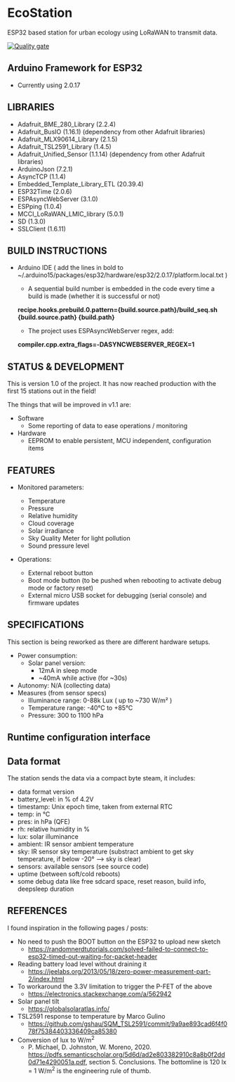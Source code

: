 # EcoStation

ESP32 based station for urban ecology using LoRaWAN to transmit data.

[![Quality gate](https://sonarcloud.io/api/project_badges/quality_gate?project=switux_EcoStation)](https://sonarcloud.io/summary/new_code?id=switux_EcoStation)

## Arduino Framework for ESP32

  - Currently using 2.0.17

## LIBRARIES

  - Adafruit_BME_280_Library (2.2.4)
  - Adafruit_BusIO (1.16.1) (dependency from other Adafruit libraries)
  - Adafruit_MLX90614_Library (2.1.5)
  - Adafruit_TSL2591_Library (1.4.5)
  - Adafruit_Unified_Sensor (1.1.14) (dependency from other Adafruit libraries)
  - ArduinoJson (7.2.1)
  - AsyncTCP (1.1.4)
  - Embedded_Template_Library_ETL (20.39.4)
  - ESP32Time (2.0.6)
  - ESPAsyncWebServer (3.1.0)
  - ESPping (1.0.4)
  - MCCI_LoRaWAN_LMIC_library (5.0.1)
  - SD (1.3.0)
  - SSLClient (1.6.11)

## BUILD INSTRUCTIONS

  - Arduino IDE ( add the lines in bold to ~/.arduino15/packages/esp32/hardware/esp32/2.0.17/platform.local.txt )

    - A sequential build number is embedded in the code every time a build is made (whether it is successful or not)

    **recipe.hooks.prebuild.0.pattern={build.source.path}/build_seq.sh {build.source.path} {build.path}**

    - The project uses ESPAsyncWebServer regex, add:

    **compiler.cpp.extra_flags=-DASYNCWEBSERVER_REGEX=1**

## STATUS & DEVELOPMENT

This is version 1.0 of the project. It has now reached production with the first 15 stations out in the field!

The things that will be improved in v1.1 are:

  - Software
    - Some reporting of data to ease operations / monitoring
  - Hardware
    - EEPROM to enable persistent, MCU independent, configuration items

## FEATURES

  - Monitored parameters:

    - Temperature
    - Pressure
    - Relative humidity
    - Cloud coverage
    - Solar irradiance
    - Sky Quality Meter for light pollution
    - Sound pressure level
 
  - Operations:

    - External reboot button
    - Boot mode button (to be pushed when rebooting to activate debug mode or factory reset)
    - External micro USB socket for debugging (serial console) and firmware updates

## SPECIFICATIONS

This section is being reworked as there are different hardware setups.

  - Power consumption:
    - Solar panel version:
       - 12mA in sleep mode
       - ~40mA while active (for ~30s)
  - Autonomy: N/A (collecting data)
  - Measures (from sensor specs)
    - Illuminance range: 0-88k Lux ( up to ~730 W/m² )
    - Temperature range: -40°C to +85°C
    - Pressure: 300 to 1100 hPa

## Runtime configuration interface

## Data format

The station sends the data via a compact byte steam, it includes:

- data format version
- battery_level: in % of 4.2V
- timestamp: Unix epoch time, taken from external RTC
- temp: in °C
- pres: in hPa (QFE)
- rh: relative humidity in %
- lux: solar illuminance
- ambient: IR sensor ambient temperature
- sky: IR sensor sky temperature (substract ambient to get sky temperature, if below -20° --> sky is clear)
- sensors: available sensors (see source code)
- uptime (between soft/cold reboots)
- some debug data like free sdcard space, reset reason, build info, deepsleep duration

## REFERENCES

I found inspiration in the following pages / posts:

  - No need to push the BOOT button on the ESP32 to upload new sketch
    - https://randomnerdtutorials.com/solved-failed-to-connect-to-esp32-timed-out-waiting-for-packet-header
  - Reading battery load level without draining it
    - https://jeelabs.org/2013/05/18/zero-power-measurement-part-2/index.html
  - To workaround the 3.3V limitation to trigger the P-FET of the above
    - https://electronics.stackexchange.com/a/562942
  - Solar panel tilt
    - https://globalsolaratlas.info/
  - TSL2591 response to temperature by Marco Gulino
    - https://github.com/gshau/SQM_TSL2591/commit/9a9ae893cad6f4f078f75384403336409ca85380  
  - Conversion of lux to W/m<sup>2</sup>
    - P. Michael, D. Johnston, W. Moreno, 2020. https://pdfs.semanticscholar.org/5d6d/ad2e803382910c8a8b0f2dd0d71e4290051a.pdf, section 5. Conclusions. The bottomline is 120 lx = 1 W/m<sup>2</sup> is the engineering rule of thumb.
